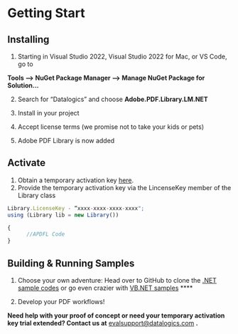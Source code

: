 # Getting Start

## **Installing** 

1. Starting in Visual Studio 2022, Visual Studio 2022 for Mac, or VS Code, go to 

**Tools --> NuGet Package Manager --> Manage NuGet Package for Solution...** 

2. Search for “Datalogics” and choose **Adobe.PDF.Library.LM.NET** 

3) Install in your project 

4. Accept license terms (we promise not to take your kids or pets) 

5) Adobe PDF Library is now added 

## **Activate**   

1. Obtain a temporary activation key [here](https://www.datalogics.com/pdf-sdk-free-trial). 
2. Provide the temporary activation key via the LincenseKey member of the Library class 

```js
Library.LicenseKey - “xxxx-xxxx-xxxx-xxxx"; 
using (Library lib = new Library()) 

{ 
      //APDFL Code 
}
```

## **Building & Running Samples**

1. Choose your own adventure: Head over to GitHub to clone the [.NET sample codes](https://github.com/datalogics/apdfl-csharp-dotnet-samples) or go even crazier with [VB.NET samples](https://github.com/datalogics/apdfl-vb-dotnet-samples) \*\*\*\*  

2) Develop your PDF workflows!  

**Need help with your proof of concept or need your temporary activation key trial extended? Contact us at** <evalsupport@datalogics.com> **.**
